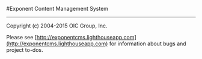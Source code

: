 #Exponent Content Management System

----------

Copyright (c) 2004-2015 OIC Group, Inc.

Please see [http://exponentcms.lighthouseapp.com](http://exponentcms.lighthouseapp.com) for information about bugs and project to-dos.
